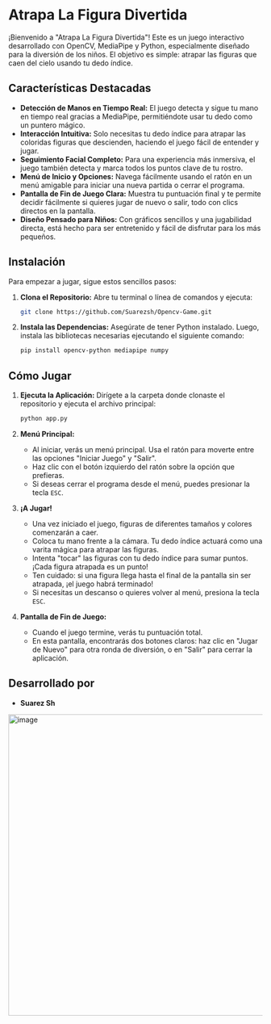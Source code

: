
# Atrapa La Figura Divertida

¡Bienvenido a "Atrapa La Figura Divertida"! Este es un juego interactivo desarrollado con OpenCV, MediaPipe y Python, especialmente diseñado para la diversión de los niños. El objetivo es simple: atrapar las figuras que caen del cielo usando tu dedo índice.

## Características Destacadas

*   **Detección de Manos en Tiempo Real:** El juego detecta y sigue tu mano en tiempo real gracias a MediaPipe, permitiéndote usar tu dedo como un puntero mágico.
*   **Interacción Intuitiva:** Solo necesitas tu dedo índice para atrapar las coloridas figuras que descienden, haciendo el juego fácil de entender y jugar.
*   **Seguimiento Facial Completo:** Para una experiencia más inmersiva, el juego también detecta y marca todos los puntos clave de tu rostro.
*   **Menú de Inicio y Opciones:** Navega fácilmente usando el ratón en un menú amigable para iniciar una nueva partida o cerrar el programa.
*   **Pantalla de Fin de Juego Clara:** Muestra tu puntuación final y te permite decidir fácilmente si quieres jugar de nuevo o salir, todo con clics directos en la pantalla.
*   **Diseño Pensado para Niños:** Con gráficos sencillos y una jugabilidad directa, está hecho para ser entretenido y fácil de disfrutar para los más pequeños.

## Instalación

Para empezar a jugar, sigue estos sencillos pasos:

1.  **Clona el Repositorio:**
    Abre tu terminal o línea de comandos y ejecuta:
    ```bash
    git clone https://github.com/Suarezsh/Opencv-Game.git
    ```

2.  **Instala las Dependencias:**
    Asegúrate de tener Python instalado. Luego, instala las bibliotecas necesarias ejecutando el siguiente comando:
    ```bash
    pip install opencv-python mediapipe numpy
    ```

## Cómo Jugar

1.  **Ejecuta la Aplicación:**
    Dirígete a la carpeta donde clonaste el repositorio y ejecuta el archivo principal:
    ```bash
    python app.py
    ```

2.  **Menú Principal:**
    *   Al iniciar, verás un menú principal. Usa el ratón para moverte entre las opciones "Iniciar Juego" y "Salir".
    *   Haz clic con el botón izquierdo del ratón sobre la opción que prefieras.
    *   Si deseas cerrar el programa desde el menú, puedes presionar la tecla `ESC`.

3.  **¡A Jugar!**
    *   Una vez iniciado el juego, figuras de diferentes tamaños y colores comenzarán a caer.
    *   Coloca tu mano frente a la cámara. Tu dedo índice actuará como una varita mágica para atrapar las figuras.
    *   Intenta "tocar" las figuras con tu dedo índice para sumar puntos. ¡Cada figura atrapada es un punto!
    *   Ten cuidado: si una figura llega hasta el final de la pantalla sin ser atrapada, ¡el juego habrá terminado!
    *   Si necesitas un descanso o quieres volver al menú, presiona la tecla `ESC`.

4.  **Pantalla de Fin de Juego:**
    *   Cuando el juego termine, verás tu puntuación total.
    *   En esta pantalla, encontrarás dos botones claros: haz clic en "Jugar de Nuevo" para otra ronda de diversión, o en "Salir" para cerrar la aplicación.

## Desarrollado por

*   **Suarez Sh**

<img width="797" height="597" alt="image" src="https://github.com/user-attachments/assets/a4d798d3-96d6-41f1-a7a2-e88090da2dc5" />
